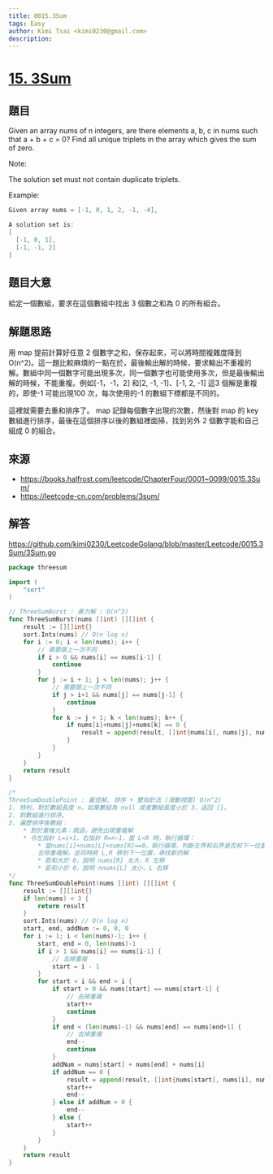 ```yaml
---
title: 0015.3Sum
tags: Easy
author: Kimi Tsai <kimi0230@gmail.com>
description:
---
```


# [15. 3Sum](https://leetcode.com/problems/3sum/)

## 題目

Given an array nums of n integers, are there elements a, b, c in nums such that a + b + c = 0? Find all unique triplets in the array which gives the sum of zero.

Note:

The solution set must not contain duplicate triplets.

Example:

```c
Given array nums = [-1, 0, 1, 2, -1, -4],

A solution set is:
[
  [-1, 0, 1],
  [-1, -1, 2]
]
```

## 題目大意

給定一個數組，要求在這個數組中找出 3 個數之和為 0 的所有組合。

## 解題思路

用 map 提前計算好任意 2 個數字之和，保存起來，可以將時間複雜度降到 O(n^2)。這一題比較麻煩的一點在於，最後輸出解的時候，要求輸出不重複的解。數組中同一個數字可能出現多次，同一個數字也可能使用多次，但是最後輸出解的時候，不能重複。例如[-1，-1，2] 和[2, -1, -1]、[-1, 2, -1] 這3 個解是重複的，即使-1 可能出現100 次，每次使用的-1 的數組下標都是不同的。

這裡就需要去重和排序了。 map 記錄每個數字出現的次數，然後對 map 的 key 數組進行排序，最後在這個排序以後的數組裡面掃，找到另外 2 個數字能和自己組成 0 的組合。

## 來源
* https://books.halfrost.com/leetcode/ChapterFour/0001~0099/0015.3Sum/
* https://leetcode-cn.com/problems/3sum/


## 解答
https://github.com/kimi0230/LeetcodeGolang/blob/master/Leetcode/0015.3Sum/3Sum.go

```go
package threesum

import (
	"sort"
)

// ThreeSumBurst : 暴力解 : O(n^3)
func ThreeSumBurst(nums []int) [][]int {
	result := [][]int{}
	sort.Ints(nums) // O(n log n)
	for i := 0; i < len(nums); i++ {
		// 需要跟上一次不同
		if i > 0 && nums[i] == nums[i-1] {
			continue
		}
		for j := i + 1; j < len(nums); j++ {
			// 需要跟上一次不同
			if j > i+1 && nums[j] == nums[j-1] {
				continue
			}
			for k := j + 1; k < len(nums); k++ {
				if nums[i]+nums[j]+nums[k] == 0 {
					result = append(result, []int{nums[i], nums[j], nums[k]})
				}
			}
		}
	}
	return result
}

/*
ThreeSumDoublePoint : 最佳解, 排序 + 雙指針法 (滑動視窗) O(n^2)
1. 特判，對於數組長度 n，如果數組為 null 或者數組長度小於 3，返回 []。
2. 對數組進行排序。
3. 遍歷排序後數組：
	* 對於重複元素：跳過，避免出現重複解
	* 令左指針 L=i+1，右指針 R=n−1，當 L<R 時，執行循環：
		* 當nums[i]+nums[L]+nums[R]==0，執行循環，判斷左界和右界是否和下一位置重複，
		去除重複解。並同時將 L,R 移到下一位置，尋找新的解
		* 若和大於 0，說明 nums[R] 太大，R 左移
		* 若和小於 0，說明 nnums[L] 太小，L 右移
*/
func ThreeSumDoublePoint(nums []int) [][]int {
	result := [][]int{}
	if len(nums) < 3 {
		return result
	}
	sort.Ints(nums) // O(n log n)
	start, end, addNum := 0, 0, 0
	for i := 1; i < len(nums)-1; i++ {
		start, end = 0, len(nums)-1
		if i > 1 && nums[i] == nums[i-1] {
			// 去掉重複
			start = i - 1
		}
		for start < i && end > i {
			if start > 0 && nums[start] == nums[start-1] {
				// 去掉重複
				start++
				continue
			}
			if end < (len(nums)-1) && nums[end] == nums[end+1] {
				// 去掉重複
				end--
				continue
			}
			addNum = nums[start] + nums[end] + nums[i]
			if addNum == 0 {
				result = append(result, []int{nums[start], nums[i], nums[end]})
				start++
				end--
			} else if addNum > 0 {
				end--
			} else {
				start++
			}
		}
	}
	return result
}
```